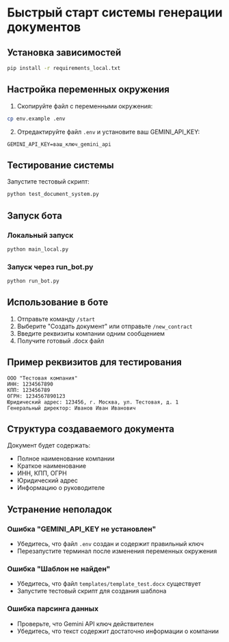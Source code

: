 # Быстрый старт системы генерации документов

## Установка зависимостей

```bash
pip install -r requirements_local.txt
```

## Настройка переменных окружения

1. Скопируйте файл с переменными окружения:
```bash
cp env.example .env
```

2. Отредактируйте файл `.env` и установите ваш GEMINI_API_KEY:
```
GEMINI_API_KEY=ваш_ключ_gemini_api
```

## Тестирование системы

Запустите тестовый скрипт:
```bash
python test_document_system.py
```

## Запуск бота

### Локальный запуск
```bash
python main_local.py
```

### Запуск через run_bot.py
```bash
python run_bot.py
```

## Использование в боте

1. Отправьте команду `/start`
2. Выберите "Создать документ" или отправьте `/new_contract`
3. Введите реквизиты компании одним сообщением
4. Получите готовый .docx файл

## Пример реквизитов для тестирования

```
ООО "Тестовая компания"
ИНН: 1234567890
КПП: 123456789
ОГРН: 1234567890123
Юридический адрес: 123456, г. Москва, ул. Тестовая, д. 1
Генеральный директор: Иванов Иван Иванович
```

## Структура создаваемого документа

Документ будет содержать:
- Полное наименование компании
- Краткое наименование
- ИНН, КПП, ОГРН
- Юридический адрес
- Информацию о руководителе

## Устранение неполадок

### Ошибка "GEMINI_API_KEY не установлен"
- Убедитесь, что файл `.env` создан и содержит правильный ключ
- Перезапустите терминал после изменения переменных окружения

### Ошибка "Шаблон не найден"
- Убедитесь, что файл `templates/template_test.docx` существует
- Запустите тестовый скрипт для создания шаблона

### Ошибка парсинга данных
- Проверьте, что Gemini API ключ действителен
- Убедитесь, что текст содержит достаточно информации о компании
